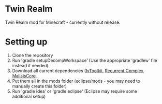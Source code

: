 Twin Realm
========

Twin Realm mod for Minecraft - currently without release.


Setting up
========

1. Clone the repository
2. Run 'gradle setupDecompWorkspace' (Use the appropriate 'gradlew' file instead if needed)
3. Download all current dependencies ([IvToolkit](http://files.minecraftforge.net/maven/ivorius/ivtoolkit/IvToolkit/), [Recurrent Complex](http://files.minecraftforge.net/maven/ivorius/reccomplex/RecurrentComplex/index.html), [MalisisCore](http://files.minecraftforge.net/maven/net/malisis/malisiscore/malisiscore/index.html).
4. Put them all in the mods folder (eclipse/mods - you may need to manually create this folder)
5. Run 'gradle idea' or 'gradle eclipse' (Eclipse may require some additional setup)
